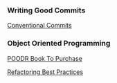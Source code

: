 ### Writing Good Commits
[Conventional Commits](https://www.conventionalcommits.org/en/v1.0.0/)

### Object Oriented Programming

[POODR Book To Purchase](https://www.poodr.com/)

[Refactoring Best Practices](https://refactoring.guru/design-patterns/strategy)

